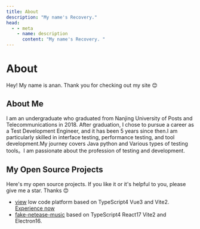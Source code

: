 ```yaml
---
title: About
description: "My name's Recovery."
head:
  - - meta
    - name: description
      content: "My name's Recovery. "
---
```


# About

<p class="text-xl">
  Hey! My name is anan. Thank you for checking out my site 😊
</p>

## About Me

<p class="text-xl">
I am an undergraduate who graduated from Nanjing University of Posts and Telecommunications in 2018. After graduation, I chose to pursue a career as a Test Development Engineer, and it has been 5 years since then.I am particularly skilled in interface testing, performance testing, and tool development.My journey covers Java python and Various types of testing tools。I am passionate about the profession of testing and development.
</p>

## My Open Source Projects

<p class="text-xl">
  Here's my open source projects. If you like it or it's helpful to you, please give me a star. Thanks 😊
</p>

- [view](https://github.com/cq360767996/view) low code platform based on TypeScript4 Vue3 and Vite2. [Experience now](http://47.100.62.108:3000/)
- [fake-netease-music](https://github.com/cq360767996/fake-netease-music.git) based on TypeScript4 React17 Vite2 and Electron16.
